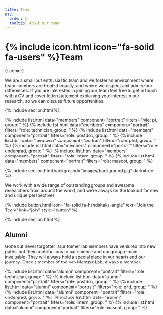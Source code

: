 ```yaml
---
title: Team
nav:
  order: 3
  tooltip: About our team
---
```


# {% include icon.html icon="fa-solid fa-users" %}Team
{:.center}

We are a small but enthusiastic team and we foster an environment where team members are treated equally, and where we respect and admire our differences.  If you are interested in joining our team feel free to get in touch with a CV and cover letter/statement explaining your interest in our research, so we can discuss future opportunities. 

{% include section.html %}

{% include list.html data="members" component="portrait" filters="role: pi, group: " %}
{% include list.html data="members" component="portrait" filters="role: technician, group: " %}
{% include list.html data="members" component="portrait" filters="role: postdoc, group: " %}
{% include list.html data="members" component="portrait" filters="role: phd, group: " %}
{% include list.html data="members" component="portrait" filters="role: undergrad, group: " %}
{% include list.html data="members" component="portrait" filters="role: intern, group: " %}
{% include list.html data="members" component="portrait" filters="role: mascot, group: " %}


{% include section.html background="images/background.jpg" dark=true %}

We work with a wide range of outstanding groups and awesome researchers from around the world, and we’re always on the lookout for new and unique perspectives. 

{%
  include button.html
  icon="fa-solid fa-handshake-angle"
  text="Join the Team"
  link="join"
  style="button"
%}

{% include section.html %}

## Alumni

Gone but never forgotten. Our former lab members have ventured into new paths, but their contributions to our science and our group remain invaluable. They will always hold a special place in our hearts and our journey. Once a member of the von Mentzer Lab, always a member.

{% include list.html data="alumni" component="portrait" filters="role: technician, group: " %}
{% include list.html data="alumni" component="portrait" filters="role: postdoc, group: " %}
{% include list.html data="alumni" component="portrait" filters="role: phd, group: " %}
{% include list.html data="alumni" component="portrait" filters="role: undergrad, group: " %}
{% include list.html data="alumni" component="portrait" filters="role: intern, group: " %}
{% include list.html data="alumni" component="portrait" filters="role: mascot, group: " %}

